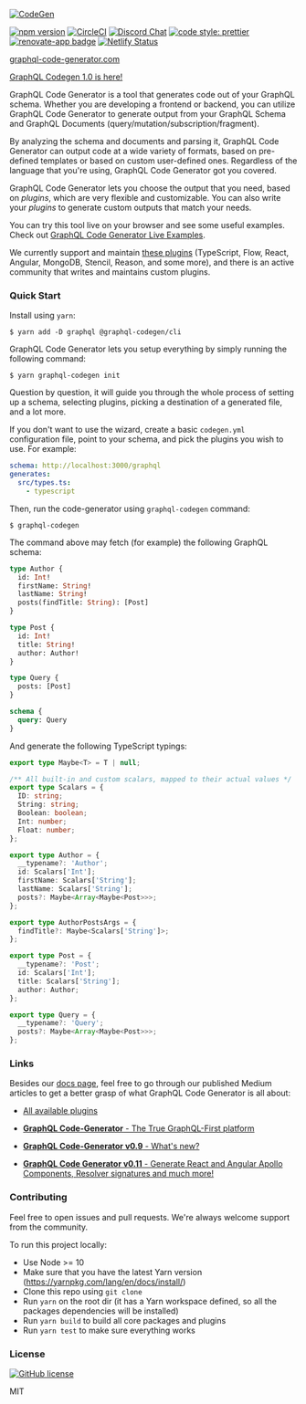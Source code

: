 [![CodeGen](https://user-images.githubusercontent.com/25294569/63773131-35f6aa00-c8e3-11e9-8191-fc0ac6f959e4.gif)](https://graphql-code-generator.com)

[![npm version](https://badge.fury.io/js/%40graphql-codegen%2Fcli.svg)](https://badge.fury.io/js/%40graphql-codegen%2Fcli)
[![CircleCI](https://circleci.com/gh/dotansimha/graphql-code-generator/tree/master.svg?style=svg)](https://circleci.com/gh/dotansimha/graphql-code-generator/tree/master)
[![Discord Chat](https://img.shields.io/discord/625400653321076807)](https://discord.gg/xud7bH9)
[![code style: prettier](https://img.shields.io/badge/code_style-prettier-ff69b4.svg?style=flat-square)](https://github.com/prettier/prettier)
[![renovate-app badge][renovate-badge]][renovate-app]
[![Netlify Status](https://api.netlify.com/api/v1/badges/beb4a802-e080-469d-82d6-e83a3d108a40/deploy-status)](https://app.netlify.com/sites/graphql-code-generator/deploys)

[renovate-badge]: https://img.shields.io/badge/renovate-app-blue.svg
[renovate-app]: https://renovateapp.com/

[graphql-code-generator.com](https://graphql-code-generator.com)

[GraphQL Codegen 1.0 is here!](https://graphql-code-generator.com/docs/migration/from-0-18)

GraphQL Code Generator is a tool that generates code out of your GraphQL schema. Whether you are developing a frontend or backend, you can utilize GraphQL Code Generator to generate output from your GraphQL Schema and GraphQL Documents (query/mutation/subscription/fragment).

By analyzing the schema and documents and parsing it, GraphQL Code Generator can output code at a wide variety of formats, based on pre-defined templates or based on custom user-defined ones. Regardless of the language that you're using, GraphQL Code Generator got you covered.

GraphQL Code Generator lets you choose the output that you need, based on _plugins_, which are very flexible and customizable. You can also write your _plugins_ to generate custom outputs that match your needs.

You can try this tool live on your browser and see some useful examples. Check out [GraphQL Code Generator Live Examples](https://graphql-code-generator.com/#live-demo).

We currently support and maintain [these plugins](https://graphql-code-generator.com/docs/plugins/) (TypeScript, Flow, React, Angular, MongoDB, Stencil, Reason, and some more), and there is an active community that writes and maintains custom plugins.

### Quick Start

Install using `yarn`:

    $ yarn add -D graphql @graphql-codegen/cli

GraphQL Code Generator lets you setup everything by simply running the following command:

    $ yarn graphql-codegen init

Question by question, it will guide you through the whole process of setting up a schema, selecting plugins, picking a destination of a generated file, and a lot more.

If you don't want to use the wizard, create a basic `codegen.yml` configuration file, point to your schema, and pick the plugins you wish to use. For example:

```yml
schema: http://localhost:3000/graphql
generates:
  src/types.ts:
    - typescript
```

Then, run the code-generator using `graphql-codegen` command:

    $ graphql-codegen

The command above may fetch (for example) the following GraphQL schema:

```graphql
type Author {
  id: Int!
  firstName: String!
  lastName: String!
  posts(findTitle: String): [Post]
}

type Post {
  id: Int!
  title: String!
  author: Author!
}

type Query {
  posts: [Post]
}

schema {
  query: Query
}
```

And generate the following TypeScript typings:

```ts
export type Maybe<T> = T | null;

/** All built-in and custom scalars, mapped to their actual values */
export type Scalars = {
  ID: string;
  String: string;
  Boolean: boolean;
  Int: number;
  Float: number;
};

export type Author = {
  __typename?: 'Author';
  id: Scalars['Int'];
  firstName: Scalars['String'];
  lastName: Scalars['String'];
  posts?: Maybe<Array<Maybe<Post>>>;
};

export type AuthorPostsArgs = {
  findTitle?: Maybe<Scalars['String']>;
};

export type Post = {
  __typename?: 'Post';
  id: Scalars['Int'];
  title: Scalars['String'];
  author: Author;
};

export type Query = {
  __typename?: 'Query';
  posts?: Maybe<Array<Maybe<Post>>>;
};
```

### Links

Besides our [docs page](https://graphql-code-generator.com/docs/getting-started/index), feel free to go through our published Medium articles to get a better grasp of what GraphQL Code Generator is all about:

- [All available plugins](https://graphql-code-generator.com/docs/plugins/)

- [**GraphQL Code-Generator** - The True GraphQL-First platform](https://medium.com/@dotansimha/graphql-code-generator-a34e3785e6fb)

- [**GraphQL Code-Generator v0.9** - What's new?](https://medium.com/@dotansimha/whats-new-in-graphql-code-generator-0-9-0-dba6c9e365d)

- [**GraphQL Code Generator v0.11** - Generate React and Angular Apollo Components, Resolver signatures and much more!](https://medium.com/the-guild/graphql-code-generator-v0-11-15bb9b02899e)

### Contributing

Feel free to open issues and pull requests. We're always welcome support from the community.

To run this project locally:

- Use Node >= 10
- Make sure that you have the latest Yarn version (https://yarnpkg.com/lang/en/docs/install/)
- Clone this repo using `git clone`
- Run `yarn` on the root dir (it has a Yarn workspace defined, so all the packages dependencies will be installed)
- Run `yarn build` to build all core packages and plugins
- Run `yarn test` to make sure everything works

### License

[![GitHub license](https://img.shields.io/badge/license-MIT-lightgrey.svg?maxAge=2592000)](https://raw.githubusercontent.com/apollostack/apollo-ios/master/LICENSE)

MIT
